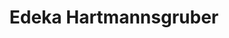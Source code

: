 ---
title: "Edeka Hartmannsgruber"
url: /niederalteich/edeka-hartmannsgruber/
shop: Lebensmittel
---